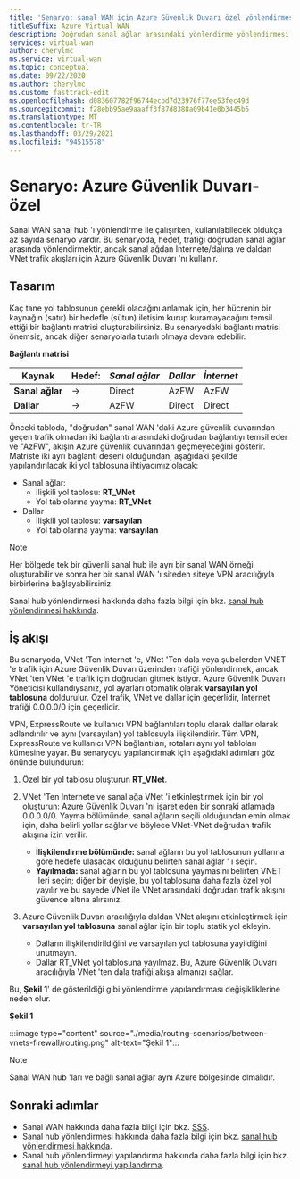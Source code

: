 ```yaml
---
title: 'Senaryo: sanal WAN için Azure Güvenlik Duvarı özel yönlendirmesi'
titleSuffix: Azure Virtual WAN
description: Doğrudan sanal ağlar arasındaki yönlendirme yönlendirmesi trafiği için senaryolar->Internet/dal ve VNet trafik akışları için Azure Güvenlik duvarı kullanma
services: virtual-wan
author: cherylmc
ms.service: virtual-wan
ms.topic: conceptual
ms.date: 09/22/2020
ms.author: cherylmc
ms.custom: fasttrack-edit
ms.openlocfilehash: d083607782f96744ecbd7d23976f77ee53fec49d
ms.sourcegitcommit: f28ebb95ae9aaaff3f87d8388a09b41e0b3445b5
ms.translationtype: MT
ms.contentlocale: tr-TR
ms.lasthandoff: 03/29/2021
ms.locfileid: "94515578"
---
```

# <a name="scenario-azure-firewall---custom"></a>Senaryo: Azure Güvenlik Duvarı-özel

Sanal WAN sanal hub 'ı yönlendirme ile çalışırken, kullanılabilecek oldukça az sayıda senaryo vardır. Bu senaryoda, hedef, trafiği doğrudan sanal ağlar arasında yönlendirmektir, ancak sanal ağdan Internete/dalına ve daldan VNet trafik akışları için Azure Güvenlik Duvarı 'nı kullanır.

## <a name="design"></a><a name="design"></a>Tasarım

Kaç tane yol tablosunun gerekli olacağını anlamak için, her hücrenin bir kaynağın (satır) bir hedefle (sütun) iletişim kurup kuramayacağını temsil ettiği bir bağlantı matrisi oluşturabilirsiniz. Bu senaryodaki bağlantı matrisi önemsiz, ancak diğer senaryolarla tutarlı olmaya devam edebilir.

**Bağlantı matrisi**

| Kaynak           | Hedef:      | *Sanal ağlar*      | *Dallar*    | *İnternet*   |
|---             |---       |---           |---            |---           |
| **Sanal ağlar**      |   &#8594;|    Direct    |     AzFW      |     AzFW     |
| **Dallar**   |   &#8594;|    AzFW      |    Direct     |    Direct    |

Önceki tabloda, "doğrudan" sanal WAN 'daki Azure güvenlik duvarından geçen trafik olmadan iki bağlantı arasındaki doğrudan bağlantıyı temsil eder ve "AzFW", akışın Azure güvenlik duvarından geçmeyeceğini gösterir. Matriste iki ayrı bağlantı deseni olduğundan, aşağıdaki şekilde yapılandırılacak iki yol tablosuna ihtiyacımız olacak:

* Sanal ağlar:
  * İlişkili yol tablosu: **RT_VNet**
  * Yol tablolarına yayma: **RT_VNet**
* Dallar
  * İlişkili yol tablosu: **varsayılan**
  * Yol tablolarına yayma: **varsayılan**

> [!NOTE]
> Her bölgede tek bir güvenli sanal hub ile ayrı bir sanal WAN örneği oluşturabilir ve sonra her bir sanal WAN 'ı siteden siteye VPN aracılığıyla birbirlerine bağlayabilirsiniz.

Sanal hub yönlendirmesi hakkında daha fazla bilgi için bkz. [sanal hub yönlendirmesi hakkında](about-virtual-hub-routing.md).

## <a name="workflow"></a><a name="workflow"></a>İş akışı

Bu senaryoda, VNet 'Ten Internet 'e, VNet 'Ten dala veya şubelerden VNET 'e trafik için Azure Güvenlik Duvarı üzerinden trafiği yönlendirmek, ancak VNet 'ten VNet 'e trafik için doğrudan gitmek istiyor. Azure Güvenlik Duvarı Yöneticisi kullandıysanız, yol ayarları otomatik olarak **varsayılan yol tablosuna** doldurulur. Özel trafik, VNet ve dallar için geçerlidir, Internet trafiği 0.0.0.0/0 için geçerlidir.

VPN, ExpressRoute ve kullanıcı VPN bağlantıları toplu olarak dallar olarak adlandırılır ve aynı (varsayılan) yol tablosuyla ilişkilendirir. Tüm VPN, ExpressRoute ve kullanıcı VPN bağlantıları, rotaları aynı yol tabloları kümesine yayar. Bu senaryoyu yapılandırmak için aşağıdaki adımları göz önünde bulundurun:

1. Özel bir yol tablosu oluşturun **RT_VNet**.
1. VNet 'Ten Internete ve sanal ağa VNet 'i etkinleştirmek için bir yol oluşturun: Azure Güvenlik Duvarı 'nı işaret eden bir sonraki atlamada 0.0.0.0/0. Yayma bölümünde, sanal ağların seçili olduğundan emin olmak için, daha belirli yollar sağlar ve böylece VNet-VNet doğrudan trafik akışına izin verilir.

   * **İlişkilendirme bölümünde:** sanal ağların bu yol tablosunun yollarına göre hedefe ulaşacak olduğunu belirten sanal ağlar ' ı seçin.
   * **Yayılmada:** sanal ağların bu yol tablosuna yaymasını belirten VNET 'leri seçin; diğer bir deyişle, bu yol tablosuna daha fazla özel yol yayılır ve bu sayede VNet ile VNet arasındaki doğrudan trafik akışını güvence altına alırsınız.

1. Azure Güvenlik Duvarı aracılığıyla daldan VNet akışını etkinleştirmek için **varsayılan yol tablosuna** sanal ağlar için bir toplu statik yol ekleyin.

   * Dalların ilişkilendirildiğini ve varsayılan yol tablosuna yayildiğini unutmayın.
   * Dallar RT_VNet yol tablosuna yayılmaz. Bu, Azure Güvenlik Duvarı aracılığıyla VNet 'ten dala trafiği akışa almanızı sağlar.

Bu, **Şekil 1**' de gösterildiği gibi yönlendirme yapılandırması değişikliklerine neden olur.

**Şekil 1**

:::image type="content" source="./media/routing-scenarios/between-vnets-firewall/routing.png" alt-text="Şekil 1":::

> [!NOTE]
> Sanal WAN hub 'ları ve bağlı sanal ağlar aynı Azure bölgesinde olmalıdır.

## <a name="next-steps"></a>Sonraki adımlar

* Sanal WAN hakkında daha fazla bilgi için bkz. [SSS](virtual-wan-faq.md).
* Sanal hub yönlendirmesi hakkında daha fazla bilgi için bkz. [sanal hub yönlendirmesi hakkında](about-virtual-hub-routing.md).
* Sanal hub yönlendirmeyi yapılandırma hakkında daha fazla bilgi için bkz. [sanal hub yönlendirmeyi yapılandırma](how-to-virtual-hub-routing.md).
